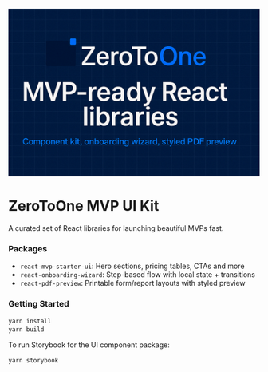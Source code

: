 ![ZeroToOne Banner](./banner.png)
# ZeroToOne MVP UI Kit

A curated set of React libraries for launching beautiful MVPs fast.

### Packages

- `react-mvp-starter-ui`: Hero sections, pricing tables, CTAs and more
- `react-onboarding-wizard`: Step-based flow with local state + transitions
- `react-pdf-preview`: Printable form/report layouts with styled preview

### Getting Started

```bash
yarn install
yarn build
```

To run Storybook for the UI component package:

```bash
yarn storybook
```
